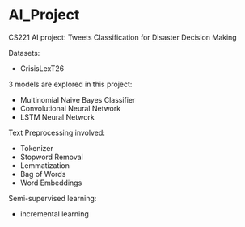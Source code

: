 # AI_Project
CS221 AI project: Tweets Classification for Disaster Decision Making

Datasets:
 - CrisisLexT26

3 models are explored in this project:
 - Multinomial Naive Bayes Classifier
 - Convolutional Neural Network
 - LSTM Neural Network

Text Preprocessing involved:
 - Tokenizer
 - Stopword Removal
 - Lemmatization
 - Bag of Words
 - Word Embeddings

Semi-supervised learning: 
 - incremental learning
